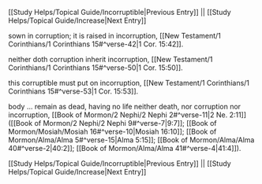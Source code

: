[[Study Helps/Topical Guide/Incorruptible|Previous Entry]]  ||  [[Study Helps/Topical Guide/Increase|Next Entry]]

 sown in corruption; it is raised in incorruption, [[New Testament/1 Corinthians/1 Corinthians 15#^verse-42|1 Cor. 15:42]].

 neither doth corruption inherit incorruption, [[New Testament/1 Corinthians/1 Corinthians 15#^verse-50|1 Cor. 15:50]].

 this corruptible must put on incorruption, [[New Testament/1 Corinthians/1 Corinthians 15#^verse-53|1 Cor. 15:53]].

 body ... remain as dead, having no life neither death, nor corruption nor incorruption, [[Book of Mormon/2 Nephi/2 Nephi 2#^verse-11|2 Ne. 2:11]] ([[Book of Mormon/2 Nephi/2 Nephi 9#^verse-7|9:7]]; [[Book of Mormon/Mosiah/Mosiah 16#^verse-10|Mosiah 16:10]]; [[Book of Mormon/Alma/Alma 5#^verse-15|Alma 5:15]]; [[Book of Mormon/Alma/Alma 40#^verse-2|40:2]]; [[Book of Mormon/Alma/Alma 41#^verse-4|41:4]]).

[[Study Helps/Topical Guide/Incorruptible|Previous Entry]]  ||  [[Study Helps/Topical Guide/Increase|Next Entry]]
